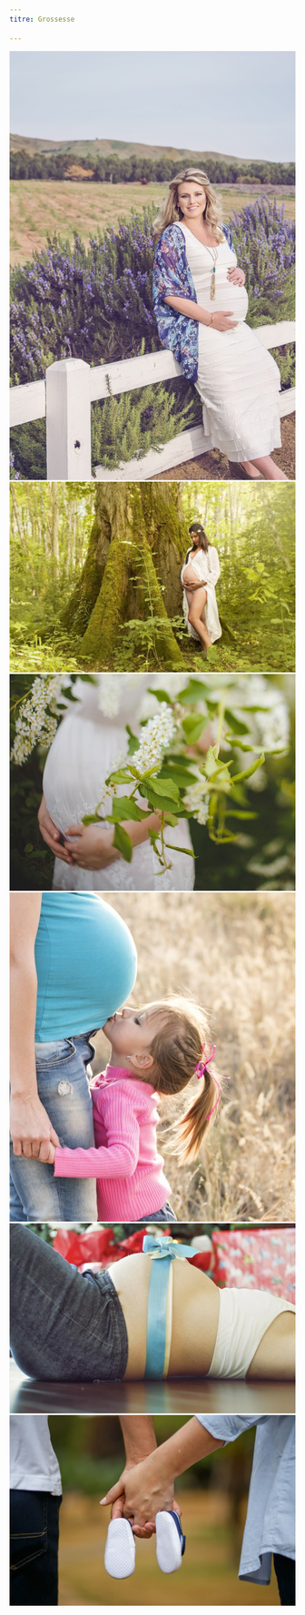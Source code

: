 ```yaml
---
titre: Grossesse

---
```


![](../img/grossesse/maternity-g38295eaea_1920.jpg)
![](../img/grossesse/pregnancy-gcb5510f82_1280.jpg)
![](../img/grossesse/woman-g485581b99_1280.jpg)
![](../img/grossesse/maternity-g8a77990d7_1280.jpg)
![](../img/grossesse/pregnant-g0c93e4663_1280.jpg)
![](../img/grossesse/son-gcda3edf2b_1280.jpg)

